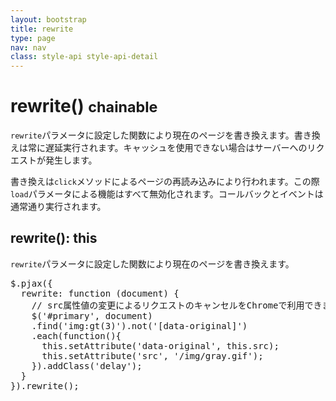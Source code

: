```yaml
---
layout: bootstrap
title: rewrite
type: page
nav: nav
class: style-api style-api-detail
---
```


# rewrite() <small><span class="label label-info">chainable</span></small>
`rewrite`パラメータに設定した関数により現在のページを書き換えます。書き換えは常に遅延実行されます。キャッシュを使用できない場合はサーバーへのリクエストが発生します。

書き換えは`click`メソッドによるページの再読み込みにより行われます。この際`load`パラメータによる機能はすべて無効化されます。コールバックとイベントは通常通り実行されます。

## rewrite(): this
`rewrite`パラメータに設定した関数により現在のページを書き換えます。

<pre class="sh brush: js;">
$.pjax({
  rewrite: function (document) {
    // src属性値の変更によるリクエストのキャンセルをChromeで利用できます(Firefox,IE不可)
    $('#primary', document)
    .find('img:gt(3)').not('[data-original]')
    .each(function(){
      this.setAttribute('data-original', this.src);
      this.setAttribute('src', '/img/gray.gif');
    }).addClass('delay');
  }
}).rewrite();
</pre>
